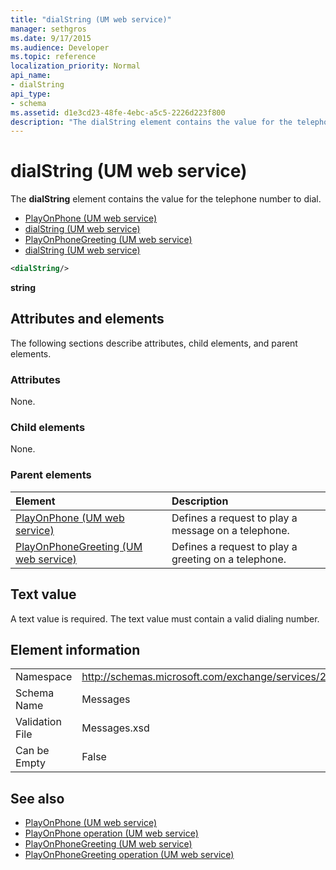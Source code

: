 ```yaml
---
title: "dialString (UM web service)"
manager: sethgros
ms.date: 9/17/2015
ms.audience: Developer
ms.topic: reference
localization_priority: Normal
api_name:
- dialString
api_type:
- schema
ms.assetid: d1e3cd23-48fe-4ebc-a5c5-2226d223f800
description: "The dialString element contains the value for the telephone number to dial."
---
```


# dialString (UM web service)

The **dialString** element contains the value for the telephone number to dial. 
  
- [PlayOnPhone (UM web service)](playonphone-um-web-service.md) 
- [dialString (UM web service)](dialstring-um-web-service.md) 
- [PlayOnPhoneGreeting (UM web service)](playonphonegreeting-um-web-service.md) 
- [dialString (UM web service)](dialstring-um-web-service.md)
  
```xml
<dialString/>
```

 **string**
## Attributes and elements

The following sections describe attributes, child elements, and parent elements.
  
### Attributes

None.
  
### Child elements

None.
  
### Parent elements

|**Element**|**Description**|
|:-----|:-----|
|[PlayOnPhone (UM web service)](playonphone-um-web-service.md) <br/> |Defines a request to play a message on a telephone.  <br/> |
|[PlayOnPhoneGreeting (UM web service)](playonphonegreeting-um-web-service.md) <br/> |Defines a request to play a greeting on a telephone.  <br/> |
   
## Text value

A text value is required. The text value must contain a valid dialing number.
  
## Element information

|||
|:-----|:-----|
|Namespace  <br/> |http://schemas.microsoft.com/exchange/services/2006/messages  <br/> |
|Schema Name  <br/> |Messages  <br/> |
|Validation File  <br/> |Messages.xsd  <br/> |
|Can be Empty  <br/> |False  <br/> |
   
## See also

- [PlayOnPhone (UM web service)](playonphone-um-web-service.md)  
- [PlayOnPhone operation (UM web service)](playonphone-operation-um-web-service.md)  
- [PlayOnPhoneGreeting (UM web service)](playonphonegreeting-um-web-service.md)  
- [PlayOnPhoneGreeting operation (UM web service)](playonphonegreeting-operation-um-web-service.md)

